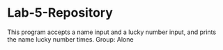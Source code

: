 # Lab-5-Repository
This program accepts a name input and a lucky number input, and prints the name lucky number times.
Group: Alone
